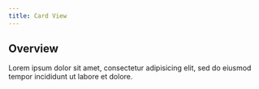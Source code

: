 ```yaml
---
title: Card View
---
```

## Overview

Lorem ipsum dolor sit amet, consectetur adipisicing elit, sed do eiusmod tempor incididunt ut labore et dolore.

